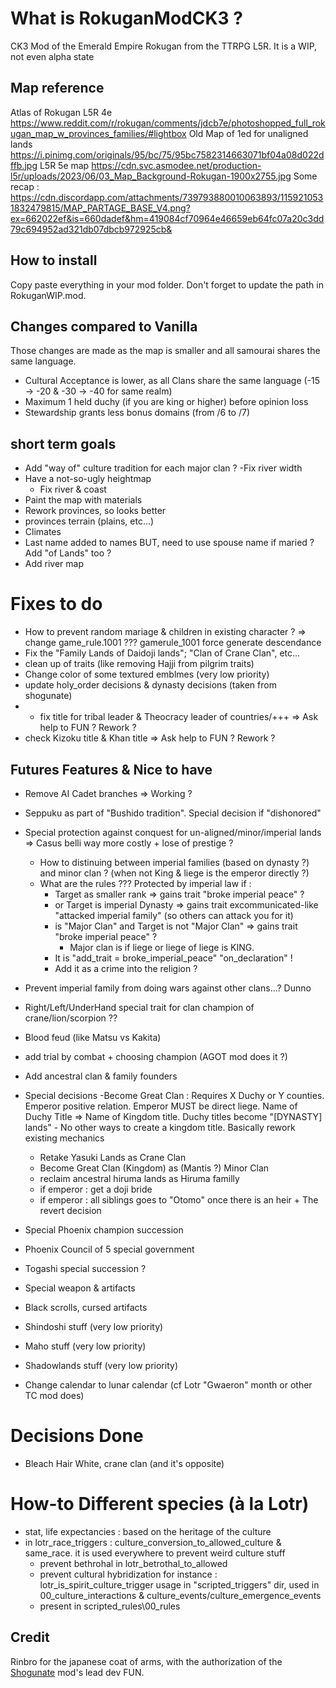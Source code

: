# What is RokuganModCK3 ?
CK3 Mod of the Emerald Empire Rokugan from the TTRPG L5R.
It is a WIP, not even alpha state

## Map reference 
Atlas of Rokugan L5R 4e
https://www.reddit.com/r/rokugan/comments/jdcb7e/photoshopped_full_rokugan_map_w_provinces_families/#lightbox
Old Map of 1ed for unaligned lands
https://i.pinimg.com/originals/95/bc/75/95bc7582314663071bf04a08d022dffb.jpg
L5R 5e map 
https://cdn.svc.asmodee.net/production-l5r/uploads/2023/06/03_Map_Background-Rokugan-1900x2755.jpg
Some recap :
https://cdn.discordapp.com/attachments/739793880010063893/1159210531832479815/MAP_PARTAGE_BASE_V4.png?ex=662022ef&is=660dadef&hm=419084cf70964e46659eb64fc07a20c3dd79c694952ad321db07dbcb972925cb&



## How to install
Copy paste everything in your mod folder. Don't forget to update the path in RokuganWIP.mod.

## Changes compared to Vanilla
Those changes are made as the map is smaller and all samourai shares the same language.
- Cultural Acceptance is lower, as all Clans share the same language (-15 -> -20 & -30 -> -40 for same realm)
- Maximum 1 held duchy (if you are king or higher) before opinion loss
- Stewardship grants less bonus domains (from /6 to /7)

## short term goals 
- Add "way of" culture tradition for each major clan ?
-Fix river width
- Have a not-so-ugly heightmap
	- Fix river & coast 
- Paint the map with materials
- Rework provinces, so looks better
- provinces terrain (plains, etc...)
- Climates
- Last name added to names BUT, need to use spouse name if maried ? Add "of Lands" too ?
- Add river map


# Fixes to do
- How to prevent random mariage & children in existing character ? => change game_rule.1001 ??? gamerule_1001 force generate descendance
- Fix the "Family Lands of Daidoji lands"; "Clan of Crane Clan", etc...
- clean up of traits (like removing Hajji  from pilgrim traits)
- Change color of some textured emblmes (very low priority)
- update holy_order decisions & dynasty decisions (taken from shogunate)
- - fix title for tribal leader & Theocracy leader of countries/+++ => Ask help to FUN ? Rework ?
- check Kizoku title & Khan title => Ask help to FUN ? Rework ?

## Futures Features & Nice to have
- Remove AI Cadet branches => Working ?
- Seppuku as  part of "Bushido tradition". Special decision if "dishonored"
- Special protection against conquest for un-aligned/minor/imperial lands => Casus belli way more costly + lose of prestige ?
	- How to distinuing between imperial families (based on dynasty ?) and minor clan ? (when not King & liege is the emperor directly ?)
	- What are the rules ??? Protected by imperial law if :
		- Target as smaller rank => gains trait "broke imperial peace" ?
		- or Target is imperial Dynasty => gains trait excommunicated-like "attacked imperial family" (so others can attack you for it)
		- is "Major Clan" and Target is not "Major Clan" => gains trait "broke imperial peace" ?
			- Major clan is if liege or liege of liege is KING.
		- It is "add_trait = broke_imperial_peace" "on_declaration" !
		- Add it as a crime into the religion ?
- Prevent imperial family from doing wars against other clans...? Dunno
- Right/Left/UnderHand special trait for clan champion of crane/lion/scorpion ??
- Blood feud (like Matsu vs Kakita)
- add trial by combat + choosing champion (AGOT mod does it ?)
- Add ancestral clan & family founders
- Special decisions
	-Become Great Clan : Requires X Duchy or Y counties. Emperor positive relation. Emperor MUST be direct liege. Name of Duchy Title => Name of Kingdom title. Duchy titles become "[DYNASTY] lands"
		- No other ways to create a kingdom title. Basically rework existing mechanics
	- Retake Yasuki Lands as Crane Clan
 	- Become Great Clan (Kingdom) as (Mantis ?) Minor Clan 
	- reclaim ancestral hiruma lands as Hiruma familly
	- if emperor : get a doji bride
	- if emperor : all siblings goes to "Otomo" once there is an heir + The revert decision

- Special Phoenix champion succession
- Phoenix Council of 5 special government
- Togashi special succession ?
- Special weapon & artifacts
- Black scrolls, cursed artifacts
- Shindoshi stuff (very low priority)
- Maho stuff (very low priority)
- Shadowlands stuff (very low priority)
- Change calendar to lunar calendar (cf Lotr "Gwaeron" month or other TC mod does)

# Decisions Done
- Bleach Hair White, crane clan (and it's opposite)

# How-to Different species (à la Lotr)
- stat, life expectancies :  based on the heritage of the culture
- in lotr_race_triggers : culture_conversion_to_allowed_culture & same_race. it is used everywhere to prevent weird culture stuff
	- prevent bethrohal in lotr_betrothal_to_allowed
	- prevent cultural hybridization for instance : lotr_is_spirit_culture_trigger usage in "scripted_triggers" dir, used in 00_culture_interactions & culture_events/culture_emergence_events
	- present in scripted_rules\00_rules

## Credit

Rinbro for the japanese coat of arms, with the authorization of the [Shogunate](https://steamcommunity.com/sharedfiles/filedetails/?id=2253278582) mod's lead dev FUN.
